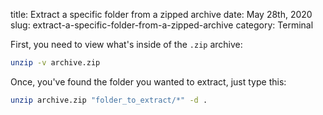 title: Extract a specific folder from a zipped archive
date: May 28th, 2020
slug: extract-a-specific-folder-from-a-zipped-archive
category: Terminal

First, you need to view what's inside of the `.zip` archive:
```bash
unzip -v archive.zip
```
Once, you've found the folder you wanted to extract, just type this:
```bash
unzip archive.zip "folder_to_extract/*" -d .
```
